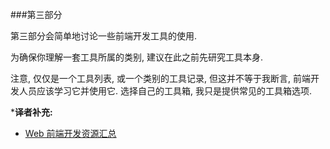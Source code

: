 ###第三部分

第三部分会简单地讨论一些前端开发工具的使用.

为确保你理解一套工具所属的类别, 建议在此之前先研究工具本身.

注意, 仅仅是一个工具列表, 或一个类别的工具记录, 但这并不等于我断言, 前端开发人员应该学习它并使用它. 选择自己的工具箱, 我只是提供常见的工具箱选项.

***译者补充:**

* [Web 前端开发资源汇总](https://github.com/lyfeyaj/awesome-resources#web-%E5%89%8D%E7%AB%AF)

